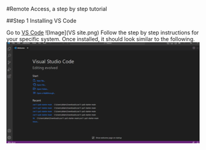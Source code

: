 #Remote Access, a step by step tutorial

##Step 1 Installing VS Code

Go to [VS Code](https://code.visualstudio.com/) 
![Image](VS site.png)
Follow the step by step instructions for your specific system. Once installed, it should look similar to the following. ![Image](openvs.png)
